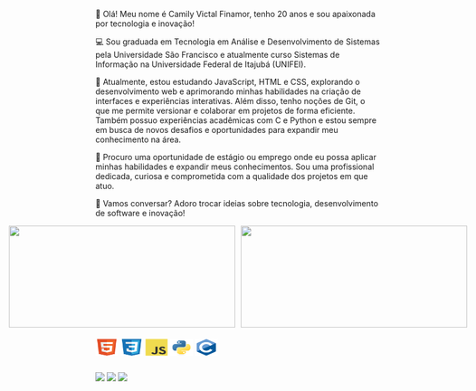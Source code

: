 👋 Olá! Meu nome é Camily Victal Finamor, tenho 20 anos e sou apaixonada por tecnologia e inovação!

💻 Sou graduada em Tecnologia em Análise e Desenvolvimento de Sistemas pela Universidade São Francisco e atualmente curso Sistemas de Informação na Universidade Federal de Itajubá (UNIFEI). 

🚀 Atualmente, estou estudando JavaScript, HTML e CSS, explorando o desenvolvimento web e aprimorando minhas habilidades na criação de interfaces e experiências interativas. Além disso, tenho noções de Git, o que me permite versionar e colaborar em projetos de forma eficiente. Também possuo experiências acadêmicas com C e Python e estou sempre em busca de novos desafios e oportunidades para expandir meu conhecimento na área.

📌 Procuro uma oportunidade de estágio ou emprego onde eu possa aplicar minhas habilidades e expandir meus conhecimentos. Sou uma profissional dedicada, curiosa e comprometida com a qualidade dos projetos em que atuo.

🤝 Vamos conversar? Adoro trocar ideias sobre tecnologia, desenvolvimento de software e inovação!

<div style="display: flex; justify-content: center; flex-wrap: nowrap;">
  <a href="https://github.com/Cavicf" style="margin-right: 10px;">
    <img height="180em" width="400" src="https://github-readme-stats.vercel.app/api?username=Cavicf&show_icons=true&theme=darcula&include_all_commits=true&count_private=true"/>
  </a>
  <a href="https://github.com/Cavicf">
    <img height="180em" width="400" src="https://github-readme-stats.vercel.app/api/top-langs/?username=Cavicf&layout=compact&langs_count=7&theme=darcula"/>
  </a>
</div>

<div style="display: inline_block"><br>
  <img align="center" alt="Rafa-Js" height="30" width="40" src="https://raw.githubusercontent.com/devicons/devicon/master/icons/html5/html5-original.svg">
  <img align="center" alt="Rafa-CSS" height="30" width="40" src="https://raw.githubusercontent.com/devicons/devicon/master/icons/css3/css3-original.svg">
  <img align="center" alt="Rafa-CSS" height="30" width="40" src="https://raw.githubusercontent.com/devicons/devicon/master/icons/javascript/javascript-original.svg">
  <img align="center" alt="Rafa-Python" height="30" width="40" src="https://raw.githubusercontent.com/devicons/devicon/master/icons/python/python-original.svg">
  <img align="center" alt="Rafa-Csharp" height="30" width="40" src="https://raw.githubusercontent.com/devicons/devicon/master/icons/c/c-original.svg">
</div>

##

<div> 
  <a href="https://instagram.com/camilyvictalf" target="_blank"><img src="https://img.shields.io/badge/-Instagram-%23E4405F?style=for-the-badge&logo=instagram&logoColor=white" target="_blank"></a>
  <a href="mailto:cavicfina@gmail.com"><img src="https://img.shields.io/badge/Gmail-D14836?style=for-the-badge&logo=gmail&logoColor=white"></a>
  <a href="https://twitter/camyfinamor" target="_blank"><img src="https://img.shields.io/badge/Twitter-1DA1F2?style=for-the-badge&logo=twitter&logoColor=white"></a>
</div>

